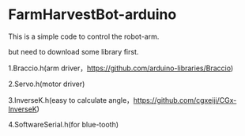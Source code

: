 # FarmHarvestBot-arduino


This is a simple code to control the robot-arm.

but need to download some library first.

1.Braccio.h(arm driver，https://github.com/arduino-libraries/Braccio)

2.Servo.h(motor driver)

3.InverseK.h(easy to calculate angle，https://github.com/cgxeiji/CGx-InverseK)

4.SoftwareSerial.h(for blue-tooth)
